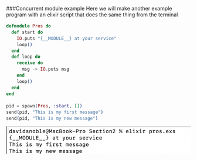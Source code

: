 ###Concurrent module example
Here we will make another example program with an elixir script that does the same thing from the terminal

```elixir
defmodule Pros do
  def start do
    IO.puts "{__MODULE__} at your service"
    loop()
  end
  def loop do
    receive do
      msg -> IO.puts msg
    end
    loop()
  end
end

pid = spawn(Pros, :start, [])
send(pid, "This is my first message")
send(pid, "This is my new message")
```

![inline left 80%](../images/elixir_pros_terminal.png)